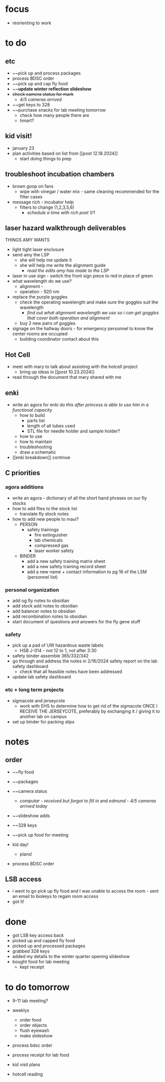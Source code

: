 # focus
- reorienting to work
# to do
## etc
- ~~pick up and process packages
- process BDSC order
- ~~pick up and cap fly food
- ~~**update winter reflection slideshow**
- ~~check camera status for mark~~
	- *4/5 cameras arrived*
- ~~get keys to 328
- ~~purchase snacks for lab meeting tomorrow 
	- check how many people there are
	- hmart?
## kid visit!
- january 23
- plan activities based on list from [[post 12.18.2024]]
	- start doing things to prep
## troubleshoot incubation chambers
- brown goop on fans
	- wipe with vinegar / water mix - same cleaning recommended for the filter cases
- message rich - incubator help
	- filters to change (1,2,3,5,6)
		- *schedule a time with rich post 1/1*
## laser hazard walkthrough deliverables
THINGS AMY WANTS
- light tight laser enclosure
- send amy the LSP
	- she will help me update it
	- she will help me write the alignment guide
		- *read the edits amy has made to the LSP*
- laser in use sign - switch the front sign piece to red in place of green
- what wavelength do we use?
	- alignment -
	- operation - 920 nm
- replace the purple goggles 
	- check the operating wavelength and make sure the goggles suit the wavelength
		- *find out what alignment wavelength we use so i can get goggles that cover both operation and alignment*
	- buy 2 new pairs of goggles
- signage on the hallway doors - for emergency personnel to know the center rooms are occupied
	- building coordinator contact about this
## Hot Cell
- meet with mary to talk about assisting with the hotcell project
	- bring up ideas in [[post 10.23.2024]]
- read through the document that mary shared with me
## enki
- write an agora for enki *do this after princess is able to use him in a functional capacity*
	- how to build 
		- parts list
		- length of all tubes used
		- STL file for needle holder and sample holder?
	- how to use
	- how to maintain
	- troubleshooting
	- draw a schematic
- [[enki breakdown]] continue
## C priorities 
### agora additions
- write an agora - dictionary of all the short hand phrases on our fly stocks
- how to add flies to the stock list
	- translate fly stock notes
- how to add new people to maui?
	- PERSON
		- safety trainings
			- fire extinguisher
			- lab chemicals
			- compressed gas
			- laser worker safety
	- BINDER
		- add a new safety training matrix sheet
		- add a new safety training record sheet
		- add a new name + contact information to pg 16 of the LSM (personnel list)
### personal organization
- add og fly notes to obsidian
- add stock add notes to obsidian
- add balancer notes to obsidian
- add recombination notes to obsidian
- start document of questions and answers for the fly gene stuff
### safety
- pick up a pad of UW hazardous waste labels 
	- HSB J-014 - not 12 to 1, not after 3:30
- safety binder assemble 365/332/342
- go through and address the notes in 2/16/2024 safety report on the lab safety dashboard
	- check that all feasible notes have been addressed
- update lab safety dashboard
### etc + long term projects
- sigmacote and jerseycote
	- work with EHS to determine how to get rid of the sigmacote ONCE I RECEIVE THE JERSEYCOTE, preferably by exchanging it / giving it to another lab on campus
- set up binder for packing slips

# notes
## order
- ~~fly food 
- ~~packages
- ~~camera status
	- *computar - received but forgot to fill in* and *edmund - 4/5 cameras arrived today*

- ~~slideshow adds
- ~~328 keys
- ~~pick up food for meeting
- kid day!
	- plans!
- process BDSC order

## LSB access
- i went to go pick up fly food and I was unable to access the room - sent an email to biokeys to regain room access
- got it!
# done
- got LSB key access back
- picked up and capped fly food
- picked up and processed packages
- grabbed 328 keys
- added my details to the winter quarter opening slideshow
- bought food for lab meeting
	- kept receipt
# to do tomorrow
- 9-11 lab meeting?
- weeklys
	- order food
	- order objects
	- flush eyewash
	- make slideshow

- process bdsc order
- process receipt for lab food

- kid visit plans
- hotcell reading